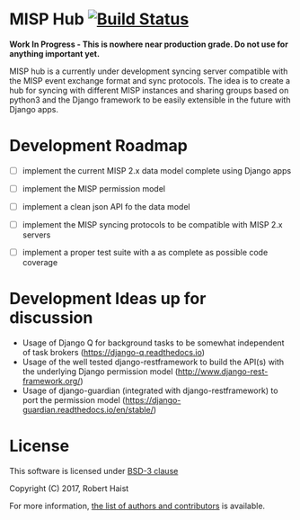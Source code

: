 # MISP Hub [![Build Status](https://travis-ci.org/SleuthKid/misp-hub.svg?branch=master)](https://travis-ci.org/SleuthKid/misp-hub)

**Work In Progress - This is nowhere near production grade. Do not use for anything important yet.**

MISP hub is a currently under development syncing server compatible with the
MISP event exchange format and sync protocols. The idea is to create a hub for
syncing with different MISP instances and sharing groups based on python3 and
the Django framework to be easily extensible in the future with Django apps.


# Development Roadmap

- [ ] implement the current MISP 2.x data model complete using Django apps
- [ ] implement the MISP permission model
- [ ] implement a clean json API fo the data model
- [ ] implement the MISP syncing protocols to be compatible with MISP 2.x servers
- [ ] implement a proper test suite with a as complete as possible code coverage


# Development Ideas up for discussion

* Usage of Django Q for background tasks to be somewhat independent of task
brokers (https://django-q.readthedocs.io)
* Usage of the well tested django-restframework to build the API(s) with the
underlying Django permission model (http://www.django-rest-framework.org/)
* Usage of django-guardian (integrated with django-restframework) to port the
permission model (https://django-guardian.readthedocs.io/en/stable/)

# License

This software is licensed under [BSD-3 clause](https://opensource.org/licenses/BSD-3-Clause)

Copyright (C) 2017, Robert Haist

For more information, [the list of authors and contributors](AUTHORS) is available.
